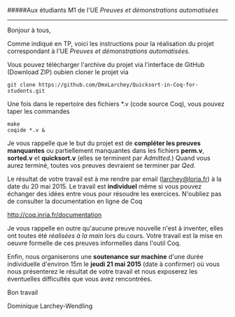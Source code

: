 #####Aux étudiants M1 de l'UE *Preuves et démonstrations automatisées*

---------------------------

Bonjour à tous,

Comme indiqué en TP, voici les instructions pour la réalisation
du projet correspondant à l'UE *Preuves et démonstrations automatisées.*

Vous pouvez télécharger l'archive du projet via l'interface
de GitHub (Download ZIP) oubien cloner le projet via

```
git clone https://github.com/DmxLarchey/Quicksort-in-Coq-for-students.git
```

Une fois dans le repertoire des fichiers *.v (code source Coq),
vous pouvez taper les commandes

```
make
coqide *.v & 
```

Je vous rappelle que le but du projet est de 
**compléter les preuves manquantes** ou 
partiellement manquantes dans les fichiers
**perm.v**, **sorted.v** et **quicksort.v** (elles se
terminent par *Admitted.*) Quand vous aurez terminé,
toutes vos preuves devraient se terminer par *Qed.*

Le résultat de votre travail est à me rendre par email
(larchey@loria.fr) à la date du 20 mai 2015. Le travail
est **individuel** même si vous pouvez échanger des idées
entre vous pour résoudre les exercices. N'oubliez pas
de consulter la documentation en ligne de Coq

http://coq.inria.fr/documentation

Je vous rappelle en outre qu'aucune preuve nouvelle n'est
à inventer, elles ont toutes été *réalisées à la main* lors du
cours. Votre travail est la mise en oeuvre formelle de ces
preuves informelles dans l'outil Coq.

Enfin, nous organiserons une **soutenance sur machine** d'une
durée individuelle d'environ 15m le **jeudi 21 mai 2015**
(date à confirmer) où vous nous présenterez le résultat de
votre travail et nous exposerez les éventuelles difficultés
que vous avez rencontrées.

Bon travail

Dominique Larchey-Wendling

